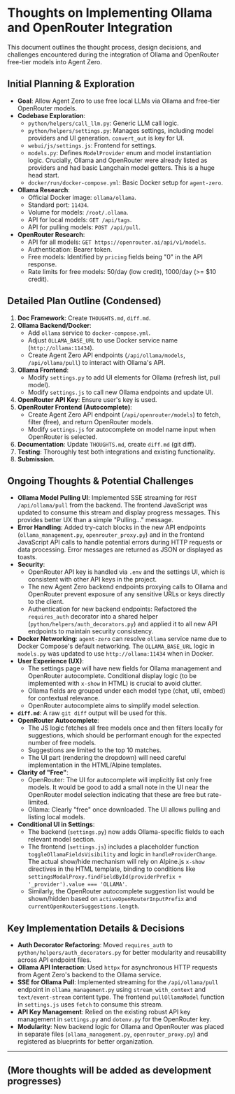 # Thoughts on Implementing Ollama and OpenRouter Integration

This document outlines the thought process, design decisions, and challenges encountered during the integration of Ollama and OpenRouter free-tier models into Agent Zero.

## Initial Planning & Exploration

*   **Goal**: Allow Agent Zero to use free local LLMs via Ollama and free-tier OpenRouter models.
*   **Codebase Exploration**:
    *   `python/helpers/call_llm.py`: Generic LLM call logic.
    *   `python/helpers/settings.py`: Manages settings, including model providers and UI generation. `convert_out` is key for UI.
    *   `webui/js/settings.js`: Frontend for settings.
    *   `models.py`: Defines `ModelProvider` enum and model instantiation logic. Crucially, Ollama and OpenRouter were already listed as providers and had basic Langchain model getters. This is a huge head start.
    *   `docker/run/docker-compose.yml`: Basic Docker setup for `agent-zero`.
*   **Ollama Research**:
    *   Official Docker image: `ollama/ollama`.
    *   Standard port: `11434`.
    *   Volume for models: `/root/.ollama`.
    *   API for local models: `GET /api/tags`.
    *   API for pulling models: `POST /api/pull`.
*   **OpenRouter Research**:
    *   API for all models: `GET https://openrouter.ai/api/v1/models`.
    *   Authentication: Bearer token.
    *   Free models: Identified by `pricing` fields being "0" in the API response.
    *   Rate limits for free models: 50/day (low credit), 1000/day (>= $10 credit).

## Detailed Plan Outline (Condensed)

1.  **Doc Framework**: Create `THOUGHTS.md`, `diff.md`.
2.  **Ollama Backend/Docker**:
    *   Add `ollama` service to `docker-compose.yml`.
    *   Adjust `OLLAMA_BASE_URL` to use Docker service name (`http://ollama:11434`).
    *   Create Agent Zero API endpoints (`/api/ollama/models`, `/api/ollama/pull`) to interact with Ollama's API.
3.  **Ollama Frontend**:
    *   Modify `settings.py` to add UI elements for Ollama (refresh list, pull model).
    *   Modify `settings.js` to call new Ollama endpoints and update UI.
4.  **OpenRouter API Key**: Ensure user's key is used.
5.  **OpenRouter Frontend (Autocomplete)**:
    *   Create Agent Zero API endpoint (`/api/openrouter/models`) to fetch, filter (free), and return OpenRouter models.
    *   Modify `settings.js` for autocomplete on model name input when OpenRouter is selected.
6.  **Documentation**: Update `THOUGHTS.md`, create `diff.md` (git diff).
7.  **Testing**: Thoroughly test both integrations and existing functionality.
8.  **Submission**.

## Ongoing Thoughts & Potential Challenges

*   **Ollama Model Pulling UI**: Implemented SSE streaming for `POST /api/ollama/pull` from the backend. The frontend JavaScript was updated to consume this stream and display progress messages. This provides better UX than a simple "Pulling..." message.
*   **Error Handling**: Added try-catch blocks in the new API endpoints (`ollama_management.py`, `openrouter_proxy.py`) and in the frontend JavaScript API calls to handle potential errors during HTTP requests or data processing. Error messages are returned as JSON or displayed as toasts.
*   **Security**:
    *   OpenRouter API key is handled via `.env` and the settings UI, which is consistent with other API keys in the project.
    *   The new Agent Zero backend endpoints proxying calls to Ollama and OpenRouter prevent exposure of any sensitive URLs or keys directly to the client.
    *   Authentication for new backend endpoints: Refactored the `requires_auth` decorator into a shared helper (`python/helpers/auth_decorators.py`) and applied it to all new API endpoints to maintain security consistency.
*   **Docker Networking**: `agent-zero` can resolve `ollama` service name due to Docker Compose's default networking. The `OLLAMA_BASE_URL` logic in `models.py` was updated to use `http://ollama:11434` when in Docker.
*   **User Experience (UX)**:
    *   The settings page will have new fields for Ollama management and OpenRouter autocomplete. Conditional display logic (to be implemented with `x-show` in HTML) is crucial to avoid clutter.
    *   Ollama fields are grouped under each model type (chat, util, embed) for contextual relevance.
    *   OpenRouter autocomplete aims to simplify model selection.
*   **`diff.md`**: A raw `git diff` output will be used for this.
*   **OpenRouter Autocomplete**:
    *   The JS logic fetches all free models once and then filters locally for suggestions, which should be performant enough for the expected number of free models.
    *   Suggestions are limited to the top 10 matches.
    *   The UI part (rendering the dropdown) will need careful implementation in the HTML/Alpine templates.
*   **Clarity of "Free"**:
    *   OpenRouter: The UI for autocomplete will implicitly list only free models. It would be good to add a small note in the UI near the OpenRouter model selection indicating that these are free but rate-limited.
    *   Ollama: Clearly "free" once downloaded. The UI allows pulling and listing local models.
*   **Conditional UI in Settings**:
    *   The backend (`settings.py`) now adds Ollama-specific fields to each relevant model section.
    *   The frontend (`settings.js`) includes a placeholder function `toggleOllamaFieldsVisibility` and logic in `handleProviderChange`. The actual show/hide mechanism will rely on Alpine.js `x-show` directives in the HTML template, binding to conditions like `settingsModalProxy.findFieldById(providerPrefix + '_provider').value === 'OLLAMA'`.
    *   Similarly, the OpenRouter autocomplete suggestion list would be shown/hidden based on `activeOpenRouterInputPrefix` and `currentOpenRouterSuggestions.length`.

## Key Implementation Details & Decisions

*   **Auth Decorator Refactoring**: Moved `requires_auth` to `python/helpers/auth_decorators.py` for better modularity and reusability across API endpoint files.
*   **Ollama API Interaction**: Used `httpx` for asynchronous HTTP requests from Agent Zero's backend to the Ollama service.
*   **SSE for Ollama Pull**: Implemented streaming for the `/api/ollama/pull` endpoint in `ollama_management.py` using `stream_with_context` and `text/event-stream` content type. The frontend `pullOllamaModel` function in `settings.js` uses `fetch` to consume this stream.
*   **API Key Management**: Relied on the existing robust API key management in `settings.py` and `dotenv.py` for the OpenRouter key.
*   **Modularity**: New backend logic for Ollama and OpenRouter was placed in separate files (`ollama_management.py`, `openrouter_proxy.py`) and registered as blueprints for better organization.

---
(More thoughts will be added as development progresses)
---
